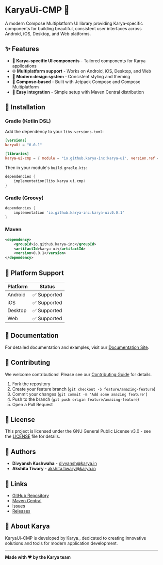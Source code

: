 # KaryaUi-CMP 🎨

A modern Compose Multiplatform UI library providing Karya-specific components for building beautiful, consistent user interfaces across Android, iOS, Desktop, and Web platforms.

## ✨ Features

- 🎯 **Karya-specific UI components** - Tailored components for Karya applications
- 🌐 **Multiplatform support** - Works on Android, iOS, Desktop, and Web
- 🎨 **Modern design system** - Consistent styling and theming
- 📱 **Compose-based** - Built with Jetpack Compose and Compose Multiplatform
- 🔧 **Easy integration** - Simple setup with Maven Central distribution

## 🚀 Installation

### Gradle (Kotlin DSL)

Add the dependency to your `libs.versions.toml`:

```toml
[versions]
karyaUi = "0.0.1"

[libraries]
karya-ui-cmp = { module = "io.github.karya-inc:karya-ui", version.ref = "karyaUi" }
```

Then in your module's `build.gradle.kts`:

```kotlin
dependencies {
    implementation(libs.karya.ui.cmp)
}
```

### Gradle (Groovy)

```gradle
dependencies {
    implementation 'io.github.karya-inc:karya-ui:0.0.1'
}
```

### Maven

```xml
<dependency>
    <groupId>io.github.karya-inc</groupId>
    <artifactId>karya-ui</artifactId>
    <version>0.0.1</version>
</dependency>
```

## 🎯 Platform Support

| Platform | Status |
|----------|--------|
| Android  | ✅ Supported |
| iOS      | ✅ Supported |
| Desktop  | ✅ Supported |
| Web      | ✅ Supported |

## 📖 Documentation

For detailed documentation and examples, visit our [Documentation Site](https://karya-inc.github.io/KaryaUi-CMP).

## 🤝 Contributing

We welcome contributions! Please see our [Contributing Guide](CONTRIBUTING.md) for details.

1. Fork the repository
2. Create your feature branch (`git checkout -b feature/amazing-feature`)
3. Commit your changes (`git commit -m 'Add some amazing feature'`)
4. Push to the branch (`git push origin feature/amazing-feature`)
5. Open a Pull Request

## 📄 License

This project is licensed under the GNU General Public License v3.0 - see the [LICENSE](LICENSE) file for details.

## 👥 Authors

- **Divyansh Kushwaha** - [divyansh@karya.in](mailto:divyansh@karya.in)
- **Akshita Tiwary** - [akshita.tiwary@karya.in](mailto:akshita.tiwary@karya.in)

## 🔗 Links

- [GitHub Repository](https://github.com/karya-inc/KaryaUi-CMP)
- [Maven Central](https://central.sonatype.com/artifact/io.github.karya-inc/karya-ui)
- [Issues](https://github.com/karya-inc/KaryaUi-CMP/issues)
- [Releases](https://github.com/karya-inc/KaryaUi-CMP/releases)

## 🏢 About Karya

KaryaUi-CMP is developed by Karya., dedicated to creating innovative solutions and tools for modern application development.

---

**Made with ❤️ by the Karya team**

